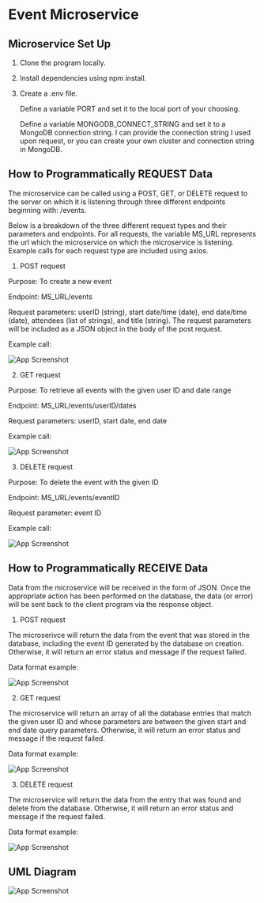 
# Event Microservice




## Microservice Set Up
1) Clone the program locally.

2) Install dependencies using npm install.

3) Create a .env file.
    
    Define a variable PORT and set it to the local port of your choosing.

    Define a variable MONGODB_CONNECT_STRING and set it to a MongoDB connection string. I can provide the connection string I used upon request, or you can create your own cluster and connection string in MongoDB.

## How to Programmatically REQUEST Data
The microservice can be called using a POST, GET, or DELETE request to the server on which it is listening through three different endpoints beginning with: /events.

Below is a breakdown of the three different request types and their parameters and endpoints. For all requests, the variable MS_URL represents the url which the microservice on which the microservice is listening. Example calls for each request type are included using axios.


1) POST request

Purpose: To create a new event

Endpoint: MS_URL/events

Request parameters: userID (string), start date/time (date), end date/time (date), attendees (list of strings), and title (string). The request 
parameters will be included as a JSON object in the body of the post request.

Example call:

![App Screenshot](Screenshot%20(105).png)


2) GET request

Purpose: To retrieve all events with the given user ID and date range

Endpoint: MS_URL/events/userID/dates

Request parameters: userID, start date, end date

Example call:

![App Screenshot](Screenshot%20(106).png)

3) DELETE request

Purpose: To delete the event with the given ID

Endpoint: MS_URL/events/eventID

Request parameter: event ID

Example call:

![App Screenshot](Screenshot%20(107).png)


## How to Programmatically RECEIVE Data

Data from the microservice will be received in the form of JSON. Once the appropriate action has been performed on the database, the data (or error) will be sent back to the client program via the response object.

1) POST request

The microserivce will return the data from the event that was stored in the database, including the event ID generated by the database on creation. Otherwise, it will return an error status and message if the request failed.

Data format example:

![App Screenshot](Screenshot%20(108).png)

2) GET request

The microservice will return an array of all the database entries that match the given user ID and whose parameters are between the given start and end date query parameters. Otherwise, it will return an error status and message if the request failed.

Data format example:

![App Screenshot](Screenshot%20(109).png)

3) DELETE request

The microservice will return the data from the entry that was found and delete from the database. Otherwise, it will return an error status and message if the request failed.

Data format example:

![App Screenshot](Screenshot%20(110).png)

## UML Diagram

![App Screenshot](Microservice%20UML%20Diagram.png)
